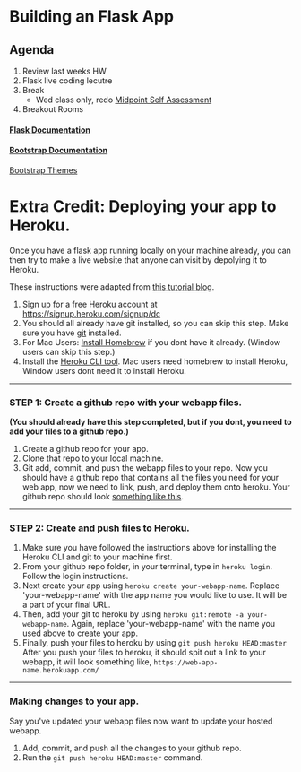 # Building an Flask App

## Agenda
1. Review last weeks HW
2. Flask live coding lecutre
3. Break
	* Wed class only, redo [Midpoint Self Assessment](https://forms.gle/WGKmmEFzyavfHFJ4A)
4. Breakout Rooms

#### [Flask Documentation](https://flask.palletsprojects.com/en/1.1.x/quickstart/)
#### [Bootstrap Documentation](https://getbootstrap.com/docs/4.3/components/alerts/)
[Bootstrap Themes](https://getbootstrap.com/docs/4.0/examples/)

# Extra Credit:  Deploying your app to Heroku.
Once you have a flask app running locally on your machine already, you can then try to make a live website that anyone can visit by depolying it to Heroku.  

These instructions were adapted from [this tutorial blog](https://blog.cambridgespark.com/deploying-a-machine-learning-model-to-the-web-725688b851c7). 

1. Sign up for a free Heroku account at https://signup.heroku.com/signup/dc
2. You should all already have git installed, so you can skip this step. Make sure you have [git](https://git-scm.com/book/en/v2/Getting-Started-Installing-Git) installed.
3. For Mac Users: [Install Homebrew](https://brew.sh/) if you dont have it already. (Window users can skip this step.)
4. Install the [Heroku CLI tool](https://devcenter.heroku.com/articles/heroku-cli#download-and-install).  Mac users need homebrew to install Heroku, Window users dont need it to install Heroku. 

___

### STEP 1: Create a github repo with your webapp files.
__(You should already have this step completed, but if you dont, you need to add your files to a github repo.)__ 
1. Create a github repo for your app.
2. Clone that repo to your local machine. 
3. Git add, commit, and push the webapp files to your repo. 
Now you should have a github repo that contains all the files you need for your web app, now we need to link, push, and deploy them onto heroku. Your github repo should look [something like this](https://github.com/zd123/zd-flask-app).

___
### STEP 2: Create and push files to Heroku.
1. Make sure you have followed the instructions above for installing the Heroku CLI and git to your machine first. 
2. From your github repo folder, in your terminal, type in `heroku login`.  Follow the login instructions. 
3. Next create your app using `heroku create your-webapp-name`.  Replace 'your-webapp-name' with the app name you would like to use.  It will be a part of your final URL. 
4. Then, add your git to heroku by using `heroku git:remote -a your-webapp-name`.  Again, replace 'your-webapp-name' with the name you used above to create your app. 
5. Finally, push your files to heroku by using `git push heroku HEAD:master`
After you push your files to heroku, it should spit out a link to your webapp, it will look something like, `https://web-app-name.herokuapp.com/`

___
### Making changes to your app. 
Say you've updated your webapp files now want to update your hosted webapp. 
1. Add, commit, and push all the changes to your github repo.
2. Run the `git push heroku HEAD:master` command. 


